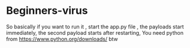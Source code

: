 # Beginners-virus 
So basically if you want to run it , start the app.py file , the payloads start immediately, the second payload starts after restarting, You need python from https://www.python.org/downloads/ btw
